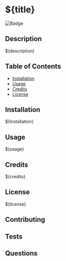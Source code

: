 # ${title}

![Badge](https://img.shields.io/badge/${badgeLabel}-${badgeMessage}-blue)

## Description
${description}

## Table of Contents

* [Installation](#installation)
* [Usage](#usage)
* [Credits](#credits)
* [License](#license)

## Installation
${Installation}

## Usage 
${usage}

## Credits
${credits}

## License
${license}

## Contributing

## Tests

## Questions